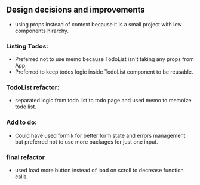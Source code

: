 ## Design decisions and improvements

- using props instead of context because it is a small project with low components hirarchy.

### Listing Todos:
- Preferred not to use memo because TodoList isn't taking any props from App.
- Preferred to keep todos logic inside TodoList component to be reusable.

### TodoList refactor:
- separated logic from todo list to todo page and used memo to memoize todo list.

### Add to do:
- Could have used formik for better form state and errors management but preferred not to use more packages for just one input.

### final refactor
- used load more button instead of load on scroll to decrease function calls.